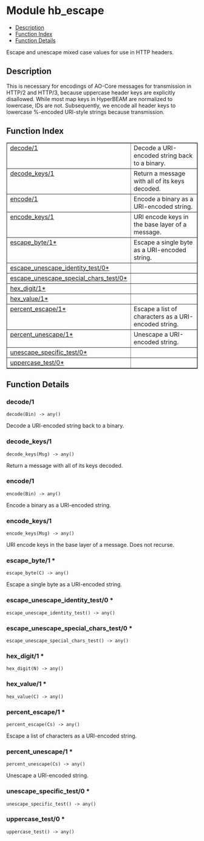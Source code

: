 

# Module hb_escape #
* [Description](#description)
* [Function Index](#index)
* [Function Details](#functions)

Escape and unescape mixed case values for use in HTTP headers.

<a name="description"></a>

## Description ##
This is necessary for encodings of AO-Core messages for transmission in
HTTP/2 and HTTP/3, because uppercase header keys are explicitly disallowed.
While most map keys in HyperBEAM are normalized to lowercase, IDs are not.
Subsequently, we encode all header keys to lowercase %-encoded URI-style
strings because transmission.<a name="index"></a>

## Function Index ##


<table width="100%" border="1" cellspacing="0" cellpadding="2" summary="function index"><tr><td valign="top"><a href="#decode-1">decode/1</a></td><td>Decode a URI-encoded string back to a binary.</td></tr><tr><td valign="top"><a href="#decode_keys-1">decode_keys/1</a></td><td>Return a message with all of its keys decoded.</td></tr><tr><td valign="top"><a href="#encode-1">encode/1</a></td><td>Encode a binary as a URI-encoded string.</td></tr><tr><td valign="top"><a href="#encode_keys-1">encode_keys/1</a></td><td>URI encode keys in the base layer of a message.</td></tr><tr><td valign="top"><a href="#escape_byte-1">escape_byte/1*</a></td><td>Escape a single byte as a URI-encoded string.</td></tr><tr><td valign="top"><a href="#escape_unescape_identity_test-0">escape_unescape_identity_test/0*</a></td><td></td></tr><tr><td valign="top"><a href="#escape_unescape_special_chars_test-0">escape_unescape_special_chars_test/0*</a></td><td></td></tr><tr><td valign="top"><a href="#hex_digit-1">hex_digit/1*</a></td><td></td></tr><tr><td valign="top"><a href="#hex_value-1">hex_value/1*</a></td><td></td></tr><tr><td valign="top"><a href="#percent_escape-1">percent_escape/1*</a></td><td>Escape a list of characters as a URI-encoded string.</td></tr><tr><td valign="top"><a href="#percent_unescape-1">percent_unescape/1*</a></td><td>Unescape a URI-encoded string.</td></tr><tr><td valign="top"><a href="#unescape_specific_test-0">unescape_specific_test/0*</a></td><td></td></tr><tr><td valign="top"><a href="#uppercase_test-0">uppercase_test/0*</a></td><td></td></tr></table>


<a name="functions"></a>

## Function Details ##

<a name="decode-1"></a>

### decode/1 ###

`decode(Bin) -> any()`

Decode a URI-encoded string back to a binary.

<a name="decode_keys-1"></a>

### decode_keys/1 ###

`decode_keys(Msg) -> any()`

Return a message with all of its keys decoded.

<a name="encode-1"></a>

### encode/1 ###

`encode(Bin) -> any()`

Encode a binary as a URI-encoded string.

<a name="encode_keys-1"></a>

### encode_keys/1 ###

`encode_keys(Msg) -> any()`

URI encode keys in the base layer of a message. Does not recurse.

<a name="escape_byte-1"></a>

### escape_byte/1 * ###

`escape_byte(C) -> any()`

Escape a single byte as a URI-encoded string.

<a name="escape_unescape_identity_test-0"></a>

### escape_unescape_identity_test/0 * ###

`escape_unescape_identity_test() -> any()`

<a name="escape_unescape_special_chars_test-0"></a>

### escape_unescape_special_chars_test/0 * ###

`escape_unescape_special_chars_test() -> any()`

<a name="hex_digit-1"></a>

### hex_digit/1 * ###

`hex_digit(N) -> any()`

<a name="hex_value-1"></a>

### hex_value/1 * ###

`hex_value(C) -> any()`

<a name="percent_escape-1"></a>

### percent_escape/1 * ###

`percent_escape(Cs) -> any()`

Escape a list of characters as a URI-encoded string.

<a name="percent_unescape-1"></a>

### percent_unescape/1 * ###

`percent_unescape(Cs) -> any()`

Unescape a URI-encoded string.

<a name="unescape_specific_test-0"></a>

### unescape_specific_test/0 * ###

`unescape_specific_test() -> any()`

<a name="uppercase_test-0"></a>

### uppercase_test/0 * ###

`uppercase_test() -> any()`

